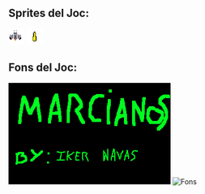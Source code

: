 ## Sprites del Joc:

![Nave espacial](nauespacial.png)
![Bala](bala.png)

## Fons del Joc:

![Portada](portada_marcianitos.png)
![Fons](fons_joc)
